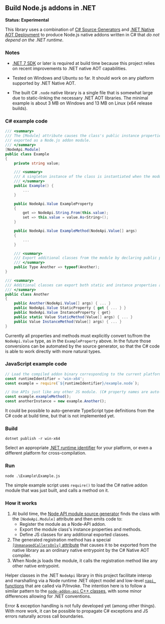 ## Build Node.js addons in .NET

**Status: Experimental**

This library uses a combination of [C# Source Generators](https://learn.microsoft.com/en-us/dotnet/csharp/roslyn-sdk/source-generators-overview) and [.NET Native AOT Deployment](https://learn.microsoft.com/en-us/dotnet/core/deploying/native-aot/) to produce Node.js native addons written in C# that _do not depend on the .NET runtime_.

### Notes
 - [.NET 7 SDK](https://dotnet.microsoft.com/en-us/download/dotnet/7.0) or later is required at build time because this project relies on recent improvements to .NET native AOT capabilities.

 - Tested on Windows and Ubuntu so far. It should work on any platform supported by .NET Native AOT.

 - The built C# `.node` native library is a single file that is somewhat large due to static-linking the necessary .NET AOT libraries. The minimal example is about 3 MB on Windows and 13 MB on Linux (x64 release builds).

### C# example code
```C#
/// <summary>
/// The [Module] attribute causes the class's public instance properties and methods to be
/// exported as a Node.js addon module.
/// </summary>
[NodeApi.Module]
public class Example
{
	private string value;

	/// <summary>
	/// A singleton instance of the class is instantiated when the module is loaded.
	/// </summary>
	public Example() {
		...
	}

	public NodeApi.Value ExampleProperty
	{
		get => NodeApi.String.From(this.value);
		set => this.value = value.As<String>();
	}

	public NodeApi.Value ExampleMethod(NodeApi.Value[] args)
	{
		...
	}

	/// <summary>
	/// Export additional classes from the module by declaring public properties of type `Type`.
	/// </summary>
	public Type Another => typeof(Another);
}

/// <summary>
/// Additional classes can export both static and instance properties and methods.
/// </summary>
public class Another
{
	public Another(NodeApi.Value[] args) { ... }
	public NodeApi.Value StaticProperty { get { ... } }
	public NodeApi.Value InstanceProperty { get}
	public static Value StaticMethod(Value[] args) { ... }
	public Value InstanceMethod(Value[] args) { ... }
}
```

Currently all properties and methods must explicitly convert to/from the `NodeApi.Value` type, as in the `ExampleProperty` above. In the future those conversions can be automated by the source generator, so that the C# code is able to work directly with more natural types.

### JavaScript example code
```JavaScript
// Load the compiled addon binary corresponding to the current platform.
const runtimeIdentifier = 'win-x64';
const example = require(`${runtimeIdentifier}/example.node`);

// Use APIs just like any other JS module. (C# property names are auto-converted to camelCase.)
const example.exampleMethod();
const anotherInstance = new example.Another();
```

It could be possible to auto-generate TypeScript type definitions from the C# code at build time, but that is not implemented yet.

### Build
```
dotnet publish -r win-x64
```
Select an appropriate [.NET runtime identifier](https://learn.microsoft.com/en-us/dotnet/core/rid-catalog) for your platform, or even a different platform for cross-compilation.

### Run
```
node .\Example\Example.js
```
The simple example script uses `require()` to load the C# native addon module that was just built, and calls a method on it.

### How it works
1. At build time, the [Node API module source generator](./NodeApi/ModuleGenerator.cs) finds the class with the `[NodeApi.Module]` attribute and then emits code to:
	- Register the module as a Node-API addon.
	- Export the module class's instance properties and methods.
	- Define JS classes for any additional exported classes.
2. The generated registration method has a special [`[UnmanagedCallersOnly]` attribute](https://learn.microsoft.com/en-us/dotnet/api/system.runtime.interopservices.unmanagedcallersonlyattribute) that causes it to be exported from the native library as an ordinary native entrypoint by the C# Native AOT compiler.
3. When Node.js loads the module, it calls the registration method like any other native entrypoint.

Helper classes in the .NET `NodeApi` library in this project facilitate interop and marshalling via a Node runtime .NET object model and low-level [`napi_` functions](https://nodejs.org/api/n-api.html) that are called via P/Invoke. The intention here is to follow a similar pattern to the [`node-addon-api` C++ classes](https://github.com/nodejs/node-addon-api/), with some minor differences allowing for .NET conventions.

Error & exception handling is not fully developed yet (among other things). With more work, it can be possible to propagate C# exceptions and JS errors naturally across call boundaries.
